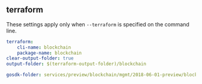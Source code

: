 
## terraform

These settings apply only when `--terraform` is specified on the command line.

``` yaml $(terraform)
terraform:
    cli-name: blockchain
    package-name: blockchain
clear-output-folder: true
output-folder: $(terraform-output-folder)/blockchain
```

``` yaml $(tag)=='package-2018-06-01-preview' && $(terraform)
gosdk-folder: services/preview/blockchain/mgmt/2018-06-01-preview/blockchain
```

